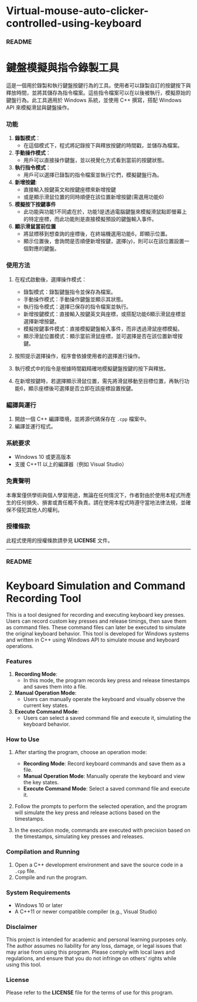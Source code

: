 # Virtual-mouse-auto-clicker-controlled-using-keyboard

### README

# 鍵盤模擬與指令錄製工具

這是一個用於錄製和執行鍵盤按鍵行為的工具。使用者可以錄製自訂的按鍵按下與釋放時間，並將其儲存為指令檔案。這些指令檔案可以在以後被執行，模擬原始的鍵盤行為。此工具適用於 Windows 系統，並使用 C++ 撰寫，搭配 Windows API 來模擬滑鼠與鍵盤操作。

### 功能

1. **錄製模式**：
   - 在這個模式下，程式將記錄按下與釋放按鍵的時間戳，並儲存為檔案。
2. **手動操作模式**：
   - 用戶可以直接操作鍵盤，並以視覺化方式看到當前的按鍵狀態。
3. **執行指令模式**：
   - 用戶可以選擇已錄製的指令檔案並執行它們，模擬鍵盤行為。
4. **新增按鍵**:
   - 直接輸入按鍵英文和按鍵座標來新增按鍵
   - 或是顯示滑鼠位置的同時順便在該位置新增按鍵(需選用功能6)
5. **模擬按下按鍵事件**
   - 此功能與功能1不同處在於，功能1是透過電腦鍵盤來模擬滑鼠點即螢幕上的特定座標，而此功能則是直接模擬預設的鍵盤輸入事件。
6. **顯示滑鼠當前位置**
   - 將鼠標移到想查詢的座標後，在終端機選用功能6，即顯示位置。
   - 顯示位置後，會詢問是否順便新增按鍵，選擇(y)，則可以在該位置設置一個對應的鍵盤。

### 使用方法

1. 在程式啟動後，選擇操作模式：
   - 錄製模式：錄製鍵盤指令並保存為檔案。
   - 手動操作模式：手動操作鍵盤並顯示其狀態。
   - 執行指令模式：選擇已保存的指令檔案並執行。
   - 新增按鍵模式：直接輸入按鍵英文與座標，或搭配功能6顯示滑鼠座標並選擇新增按鍵。
   - 模擬按鍵事件模式：直接模擬鍵盤輸入事件，而非透過滑鼠座標模擬。
   - 顯示滑鼠位置模式：顯示當前滑鼠座標，並可選擇是否在該位置新增按鍵。

2. 按照提示選擇操作，程序會依據使用者的選擇進行操作。

3. 執行模式中的指令是根據時間戳精確地模擬鍵盤按鍵的按下與釋放。

4. 在新增按鍵時，若選擇顯示滑鼠位置，需先將滑鼠移動至目標位置，再執行功能6，顯示座標後可選擇是否立即在該座標設置按鍵。

### 編譯與運行

1. 開啟一個 C++ 編譯環境，並將源代碼保存在 `.cpp` 檔案中。
2. 編譯並運行程式。

### 系統要求

- Windows 10 或更高版本
- 支援 C++11 以上的編譯器（例如 Visual Studio）

### 免責聲明

本專案僅供學術與個人學習用途，無論在任何情況下，作者對由於使用本程式所產生的任何損失、損害或責任概不負責。請在使用本程式時遵守當地法律法規，並確保不侵犯其他人的權利。

### 授權條款

此程式使用的授權條款請參見 **LICENSE** 文件。

---

### README

# Keyboard Simulation and Command Recording Tool

This is a tool designed for recording and executing keyboard key presses. Users can record custom key presses and release timings, then save them as command files. These command files can later be executed to simulate the original keyboard behavior. This tool is developed for Windows systems and written in C++ using Windows API to simulate mouse and keyboard operations.

### Features

1. **Recording Mode**:
   - In this mode, the program records key press and release timestamps and saves them into a file.
2. **Manual Operation Mode**:
   - Users can manually operate the keyboard and visually observe the current key states.
3. **Execute Command Mode**:
   - Users can select a saved command file and execute it, simulating the keyboard behavior.

### How to Use

1. After starting the program, choose an operation mode:
   - **Recording Mode**: Record keyboard commands and save them as a file.
   - **Manual Operation Mode**: Manually operate the keyboard and view the key states.
   - **Execute Command Mode**: Select a saved command file and execute it.

2. Follow the prompts to perform the selected operation, and the program will simulate the key press and release actions based on the timestamps.

3. In the execution mode, commands are executed with precision based on the timestamps, simulating key presses and releases.

### Compilation and Running

1. Open a C++ development environment and save the source code in a `.cpp` file.
2. Compile and run the program.

### System Requirements

- Windows 10 or later
- A C++11 or newer compatible compiler (e.g., Visual Studio)

### Disclaimer

This project is intended for academic and personal learning purposes only. The author assumes no liability for any loss, damage, or legal issues that may arise from using this program. Please comply with local laws and regulations, and ensure that you do not infringe on others' rights while using this tool.

### License

Please refer to the **LICENSE** file for the terms of use for this program.

